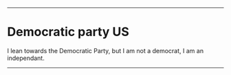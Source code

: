 
***

# Democratic party US

I lean towards the Democratic Party, but I am not a democrat, I am an independant.

***
